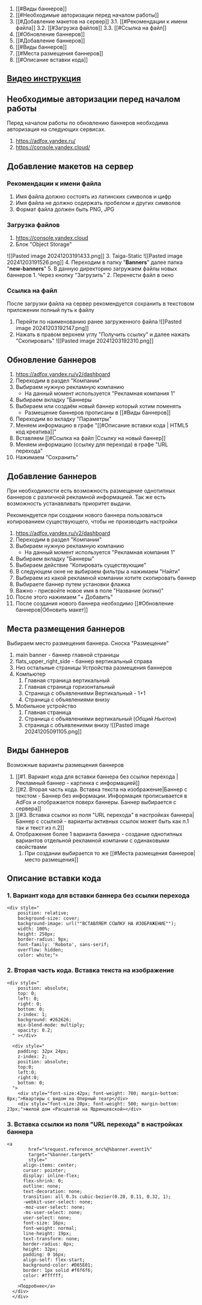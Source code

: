 
1. [[#Виды баннеров]]
2. [[#Необходимые авторизации перед началом работы]]
3. [[#Добавление макетов на сервер]]
	3.1. [[#Рекомендации к имени файла]]
	3.2. [[#Загрузка файлов]]
	3.3. [[#Ссылка на файл]]
4. [[#Обновление баннеров]]
5. [[#Добавление баннеров]]
6. [[#Виды баннеров]]
7. [[#Места размещения баннеров]]
8. [[#Описание вставки кода]]

## [Видео инструкция](https://drive.google.com/file/d/1UuFdJVOL_HnRUqnXbFmhdaNuUZhbQ4B1/view?usp=sharing)
## Необходимые авторизации перед началом работы
Перед началом работы по обновлению баннеров необходима авторизация на следующих сервисах.
1. https://adfox.yandex.ru/
2. https://console.yandex.cloud/ 


## Добавление макетов на сервер

### Рекомендации к имени файла
1. Имя файла должно состоять из латинских символов и цифр
2. Имя файла не должно содержать пробелом и других символов
3. Формат файла должен быть PNG, JPG
### Загрузка файлов
1. https://console.yandex.cloud
2. Блок "Object Storage"

![[Pasted image 20241203191433.png]]
3. Taiga-Static 
![[Pasted image 20241203191526.png]]
4. Переходим в папку "**Banners**" далее папка "**new-banners**"
5. В данную директорию загружаем файлы новых баннеров 
	1. Через кнопку "Загрузить"
	2. Перенести файл в окно
### Ссылка на файл
После загрузки файла на сервер рекомендуется сохранить в текстовом приложении полный путь к файлу
1. Перейти по наименованию ранее загруженного файла
![[Pasted image 20241203192147.png]]
2. Нажать в правом верхнем углу "Получить ссылку" и далее нажать "Скопировать"
![[Pasted image 20241203192310.png]]








## Обновление баннеров
1. https://adfox.yandex.ru/v2/dashboard
2. Переходим в раздел "Компании"
3. Выбираем нужную рекламную компанию
	- На данный момент используется "Рекламная компания 1"
4. Выбираем вкладку "Баннеры
5. Выбираем или создаём новый баннер который хотим поменять
	* Размещение баннеров прописаны в [[#Виды баннеров]]
6. Переходим во вкладку "Параметры"
7. Меняем информацию в графе "[[#Описание вставки кода | HTML5 код креатива]]"
8. Вставляем [[#Ссылка на файл |Ссылку на новый баннер]]
9. Меняем информацию (ссылку для перехода) в графе "URL перехода"
10. Нажимаем "Сохранить"


## Добавление баннеров
При необходимости есть возможность размещение однотипных баннеров с различной рекламной информацией. Так же есть возможность устанавливать приоритет выдачи.

Рекомендуется при создании нового баннера пользоваться копированием существующего, чтобы не производить настройки

1. https://adfox.yandex.ru/v2/dashboard
2. Переходим в раздел "Компании"
3. Выбираем нужную рекламную компанию
	- На данный момент используется "Рекламная компания 1"
4. Выбираем вкладку "Баннеры"
5. Выбираем действие "Копировать существующие"
6. В следующем окне не выбираем фильтры а нажимаем "Найти"
7. Выбираем из какой рекламной компании хотите скопировать баннер
8. Выбираете баннер путем установки флажка
9. Важно - присвойте новое имя в поле "Название (копии)"
10. После этого нажимаем "+ Добавить"
11. После создания нового баннера необходимо [[#Обновление баннеров|Обновить макет]]


## Места размещения баннеров
Выбираем место размещения баннера. Сноска "Размещение"
1. main banner - баннер главной страницы
2. flats_upper_right_side - баннер вертикальный справа 
3. Низ остальные страницы
Устройства размещения баннеров
1. Компьютер
	1. Главная страница вертикальный 
	2. Главная страница горизонтальный
	3. Страница с объявлениями Вертикальный - 1+1
	4. Страница с объявлениями внизу
2. Мобильное устройство
	1. Главная страница 
	2. Страница с объявлениями вертикальный (*Общий Ньютон*)
	3. страница с объявлениями внизу
![[Pasted image 20241205091105.png]]


## Виды баннеров
Возможные варианты размещения баннеров
1. [[#1. Вариант кода для вставки баннера без ссылки перехода |Рекламный баннер - картинка с информацией]]
2. [[#2. Вторая часть кода. Вставка текста на изображение|Баннер с текстом - Баннер без информации. Информация прописывается в AdFox и отображается поверх баннеры. Баннер выбирается с сервера]]
3. [[#3. Вставка ссылки из поля "URL перехода" в настройках баннера|Баннер с ссылкой - варианты активных ссылок может быть как п.1 так и текст из п.2]]
4. Отображение более 1 варианта баннера - создание однотипных вариантов отдельной рекламной компании с одинаковыми свойствами
	1. При создании выбирается то же [[#Места размещения баннеров|место размещения]]


## Описание вставки кода

### 1. Вариант кода для вставки баннера без ссылки перехода
```
<div style="
    position: relative;
    background-size: cover;
    background-image: url(""ВСТАВЛЯЕМ ССЫЛКУ НА ИЗОБРАЖЕНИЕ"");
    width: 100%;
    height: 258px;
    border-radius: 9px;
    font-family: 'Roboto', sans-serif;
    overflow: hidden;
    color: white;">
```
### 2. Вторая часть кода. Вставка текста на изображение
```
<div style="
    position: absolute;
    top: 0;
    left: 0;
    right: 0;
    bottom: 0;
    z-index: 1;
    background: #262626;
    mix-blend-mode: multiply;
    opacity: 0.2;
  " ></div>
 
  <div style="
    padding: 32px 24px;
    z-index: 2;
    position: absolute;
    top:0;
    left:0;
    right:0;
    bottom: 0;
  ">
    <div style="font-size:42px; font-weight: 700; margin-bottom: 8px;">Квартиры с видом на Оперный театр</div>
    <div style="font-size:20px; font-weight: 500; margin-bottom: 23px;">жилой дом «Расцветай на Ядринцевской»</div>
```
### 3. Вставка ссылки из поля "URL перехода" в настройках баннера
```
<a
        href="%request.reference_mrc%@%banner.event1%"
        target="%banner.target%"
        style="
      align-items: center;
      cursor: pointer;
      display: inline-flex;
      flex-shrink: 0;
      outline: none;
      text-decoration: none;
      transition: all 0.3s cubic-bezier(0.28, 0.11, 0.32, 1);
      -webkit-user-select: none;
      -moz-user-select: none;
      -ms-user-select: none;
      user-select: none;
      font-size: 16px;
      font-weight: normal;
      line-height: 19px;
      text-transform: none;
      border-radius: 8px;
      height: 32px;
      padding: 0 16px;
      align-self: flex-start;
      background-color: #D65E01;
      border: 1px solid #f6f6f6;
      color: #ffffff;
      "
    >Подробнее</a>
  </div>
  </div> 
```
